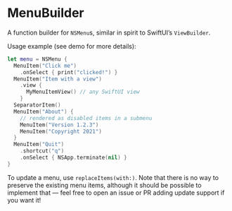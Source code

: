# MenuBuilder

A function builder for `NSMenu`s, similar in spirit to SwiftUI’s `ViewBuilder`.

Usage example (see demo for more details):

```swift
let menu = NSMenu {
  MenuItem("Click me")
    .onSelect { print("clicked!") } 
  MenuItem("Item with a view")
    .view {
      MyMenuItemView() // any SwiftUI view
    }
  SeparatorItem()
  MenuItem("About") {
    // rendered as disabled items in a submenu
    MenuItem("Version 1.2.3")
    MenuItem("Copyright 2021")
  }
  MenuItem("Quit")
    .shortcut("q")
    .onSelect { NSApp.terminate(nil) }
}
```

To update a menu, use `replaceItems(with:)`. Note that there is no way to preserve the existing menu items, although it should be possible to implement that — feel free to open an issue or PR adding update support if you want it!
